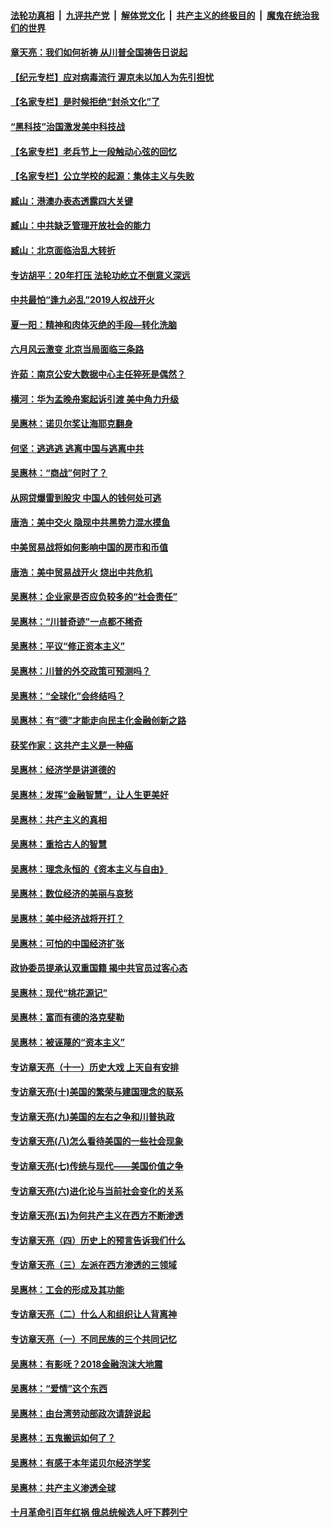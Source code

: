 ####  [法轮功真相](../../../../basic/blob/master/README.md?t=07040102) &nbsp;|&nbsp; [九评共产党](../../../../9ping.md/blob/master/README.md?t=07040102) &nbsp;|&nbsp; [解体党文化](../../../../jtdwh.md/blob/master/README.md?t=07040102)  &nbsp;|&nbsp; [共产主义的终极目的](../../../../gczydzjmd.md/blob/master/README.md?t=07040102) &nbsp;|&nbsp; [魔鬼在统治我们的世界](../../../../mgztzwmdsj.md/blob/master/README.md?t=07040102) 

#### [章天亮：我们如何祈祷 从川普全国祷告日说起](../pages/nsc423/n11944627.md?t=07040102) 

#### [【纪元专栏】应对病毒流行 渥京未以加人为先引担忧](../pages/nsc423/n11875714.md?t=07040102) 

#### [【名家专栏】是时候拒绝“封杀文化”了](../pages/nsc423/n11814093.md?t=07040102) 

#### [“黑科技”治国激发美中科技战](../pages/nsc423/n11638056.md?t=07040102) 

#### [【名家专栏】老兵节上一段触动心弦的回忆](../pages/nsc423/n11646016.md?t=07040102) 

#### [【名家专栏】公立学校的起源：集体主义与失败](../pages/nsc423/n11601833.md?t=07040102) 

#### [臧山：港澳办表态透露四大关键](../pages/nsc423/n11421628.md?t=07040102) 

#### [臧山：中共缺乏管理开放社会的能力](../pages/nsc423/n11407457.md?t=07040102) 

#### [臧山：北京面临治乱大转折](../pages/nsc423/n11406895.md?t=07040102) 

#### [专访胡平：20年打压 法轮功屹立不倒意义深远](../pages/nsc423/n11398800.md?t=07040102) 

#### [中共最怕“逢九必乱”2019人权战开火](../pages/nsc423/n11385248.md?t=07040102) 

#### [夏一阳：精神和肉体灭绝的手段—转化洗脑](../pages/nsc423/n11368250.md?t=07040102) 

#### [六月风云激变 北京当局面临三条路](../pages/nsc423/n11313668.md?t=07040102) 

#### [许茹：南京公安大数据中心主任猝死是偶然？](../pages/nsc423/n11064744.md?t=07040102) 

#### [横河：华为孟晚舟案起诉引渡 美中角力升级](../pages/nsc423/n11027230.md?t=07040102) 

#### [吴惠林：诺贝尔奖让海耶克翻身](../pages/nsc423/n10890049.md?t=07040102) 

#### [何坚：逃逃逃 逃离中国与逃离中共](../pages/nsc423/n10592891.md?t=07040102) 

#### [吴惠林：“商战”何时了？](../pages/nsc423/n10573558.md?t=07040102) 

#### [从网贷爆雷到股灾 中国人的钱何处可逃](../pages/nsc423/n10572800.md?t=07040102) 

#### [唐浩：美中交火 隐现中共黑势力混水摸鱼](../pages/nsc423/n10544040.md?t=07040102) 

#### [中美贸易战将如何影响中国的房市和币值](../pages/nsc423/n10543697.md?t=07040102) 

#### [唐浩：美中贸易战开火 烧出中共危机](../pages/nsc423/n10540126.md?t=07040102) 

#### [吴惠林：企业家是否应负较多的“社会责任”](../pages/nsc423/n10535022.md?t=07040102) 

#### [吴惠林：“川普奇迹”一点都不稀奇](../pages/nsc423/n10512808.md?t=07040102) 

#### [吴惠林：平议“修正资本主义”](../pages/nsc423/n10495724.md?t=07040102) 

#### [吴惠林：川普的外交政策可预测吗？](../pages/nsc423/n10462387.md?t=07040102) 

#### [吴惠林：“全球化”会终结吗？](../pages/nsc423/n10452838.md?t=07040102) 

#### [吴惠林：有“德”才能走向民主化金融创新之路](../pages/nsc423/n10432292.md?t=07040102) 

#### [获奖作家：这共产主义是一种癌](../pages/nsc423/n10431541.md?t=07040102) 

#### [吴惠林：经济学是讲道德的](../pages/nsc423/n10398014.md?t=07040102) 

#### [吴惠林：发挥“金融智慧”，让人生更美好](../pages/nsc423/n10375019.md?t=07040102) 

#### [吴惠林：共产主义的真相](../pages/nsc423/n10351394.md?t=07040102) 

#### [吴惠林：重拾古人的智慧](../pages/nsc423/n10337691.md?t=07040102) 

#### [吴惠林：理念永恒的《资本主义与自由》](../pages/nsc423/n10316274.md?t=07040102) 

#### [吴惠林：数位经济的美丽与哀愁](../pages/nsc423/n10292946.md?t=07040102) 

#### [吴惠林：美中经济战将开打？](../pages/nsc423/n10258825.md?t=07040102) 

#### [吴惠林：可怕的中国经济扩张](../pages/nsc423/n10219147.md?t=07040102) 

#### [政协委员提承认双重国籍 揭中共官员过客心态](../pages/nsc423/n10208809.md?t=07040102) 

#### [吴惠林：现代“桃花源记”](../pages/nsc423/n10185234.md?t=07040102) 

#### [吴惠林：富而有德的洛克斐勒](../pages/nsc423/n10142264.md?t=07040102) 

#### [吴惠林：被诬蔑的“资本主义”](../pages/nsc423/n10124816.md?t=07040102) 

#### [专访章天亮（十一）历史大戏 上天自有安排](../pages/nsc423/n10094905.md?t=07040102) 

#### [专访章天亮(十)美国的繁荣与建国理念的联系](../pages/nsc423/n10094899.md?t=07040102) 

#### [专访章天亮(九)美国的左右之争和川普执政](../pages/nsc423/n10094889.md?t=07040102) 

#### [专访章天亮(八)怎么看待美国的一些社会现象](../pages/nsc423/n10094857.md?t=07040102) 

#### [专访章天亮(七)传统与现代——美国价值之争](../pages/nsc423/n10093140.md?t=07040102) 

#### [专访章天亮(六)进化论与当前社会变化的关系](../pages/nsc423/n10092036.md?t=07040102) 

#### [专访章天亮(五)为何共产主义在西方不断渗透](../pages/nsc423/n10083620.md?t=07040102) 

#### [专访章天亮（四）历史上的预言告诉我们什么](../pages/nsc423/n10083606.md?t=07040102) 

#### [专访章天亮（三）左派在西方渗透的三领域](../pages/nsc423/n10081115.md?t=07040102) 

#### [吴惠林：工会的形成及其功能](../pages/nsc423/n10080633.md?t=07040102) 

#### [专访章天亮（二）什么人和组织让人背离神](../pages/nsc423/n10076637.md?t=07040102) 

#### [专访章天亮（一）不同民族的三个共同记忆](../pages/nsc423/n10074188.md?t=07040102) 

#### [吴惠林：有影呒？2018金融泡沫大地震](../pages/nsc423/n10040534.md?t=07040102) 

#### [吴惠林：“爱情”这个东西](../pages/nsc423/n10019423.md?t=07040102) 

#### [吴惠林：由台湾劳动部政次请辞说起](../pages/nsc423/n9979679.md?t=07040102) 

#### [吴惠林：五鬼搬运如何了？](../pages/nsc423/n9925338.md?t=07040102) 

#### [吴惠林：有感于本年诺贝尔经济学奖](../pages/nsc423/n9871883.md?t=07040102) 

#### [吴惠林：共产主义渗透全球](../pages/nsc423/n9812748.md?t=07040102) 

#### [十月革命引百年红祸 俄总统候选人吁下葬列宁](../pages/nsc423/n9810182.md?t=07040102) 

